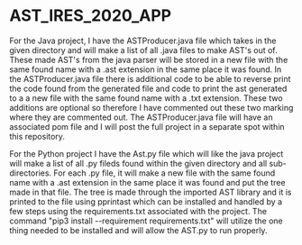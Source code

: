 # AST_IRES_2020_APP

For the Java project, I have the ASTProducer.java file which takes in the given directory and will make a list of all .java files to make AST's out of. These made AST's from the java parser will be stored in a new file with the same found name with a .ast extension in the same place it was found. In the ASTProducer.java file there is additional code to be able to reverse print the code found from the generated file and code to print the ast generated to a a new file with the same found name with a .txt extension. These two additions are optional so therefore I have commented out these two marking where they are commented out. The ASTProducer.java file will have an associated pom file and I will post the full project in a separate spot within this repository.

For the Python project I have the Ast.py file which will like the java project will make a list of all .py fileds found within the given directory and all sub-directories. For each .py file, it will make a new file with the same found name with a .ast extension in the same place it was found and put the tree made in that file. The tree is made through the imported AST library and it is printed to the file using pprintast which can be installed and handled by a few steps using the requirements.txt associated with the project. The command "pip3 install --requirement requirements.txt"  will utilize the one thing needed to be installed and will allow the AST.py to run properly.
